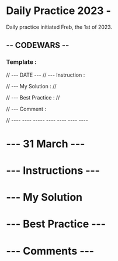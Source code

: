 # Daily Practice 2023 -

Daily practice initiated Freb, the 1st of 2023.

## -- CODEWARS --

### Template :

// --- DATE ---
// --- Instruction :

// --- My Solution :
//

// --- Best Practice :
//

// --- Comment :

// ---- ---- ----- ---- ---- ---- ----

# --- 31 March ---

# --- Instructions ---

# --- My Solution

# --- Best Practice ---

# --- Comments ---

#
